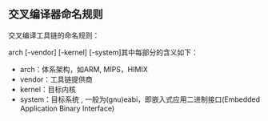 ## 交叉编译器命名规则

交叉编译工具链的命名规则：

arch [-vendor] [-kernel] [-system]其中每部分的含义如下：

- arch：体系架构，如ARM, MIPS，HIMIX
- vendor：工具链提供商
- kernel：目标内核
- system：目标系统 , 一般为(gnu)eabi，即嵌入式应用二进制接口(Embedded Application Binary Interface)

